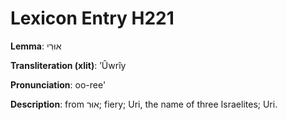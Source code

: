 # Lexicon Entry H221

**Lemma**: אוּרִי

**Transliteration (xlit)**: ʼÛwrîy

**Pronunciation**: oo-ree'

**Description**:
from אוּר; fiery; Uri, the name of three Israelites; Uri.
